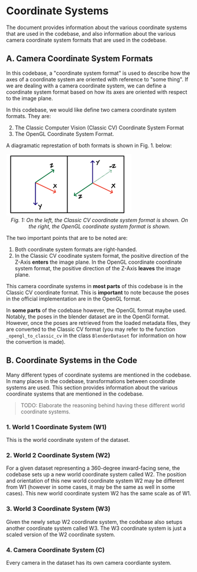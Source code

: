 # Coordinate Systems

The document provides information about the various coordinate systems that are used in the codebase, and also information about the various camera coordinate system formats that are used in the codebase.

## A. Camera Coordinate System Formats
In this codebase, a "coordinate system format" is used to describe how the axes of a coordinate system are oriented with reference to "some thing". If we are dealing with a camera coordinate system, we can define a coordinate system format based on how its axes are oriented with respect to the image plane.

In this codebase, we would like define two camera coordinate system formats. They are:

2. The Classic Computer Vision (Classic CV) Coordinate System Format
2. The OpenGL Coordinate System Format.

A diagramatic represtation of both formats is shown in Fig. 1. below:

<img src="media/camera_coordinate_system_formats.png" alt="camera_coordinate_system_formats" style="zoom: 33%;" />

<div style="text-align:center"><i>Fig. 1: On the left, the Classic CV coordinate system format is shown. On the right, the OpenGL coordinate system format is shown.</i></div>

The two important points that are to be noted are:

1. Both coordinate system formats are right-handed.
2. In the Classic CV coodinate system format, the positive direction of the Z-Axis **enters** the image plane. In the OpenGL coordinate coordinate system format, the positive direction of the Z-Axis **leaves** the image plane.

This camera coordinate systems in **most parts** of this codebase is in the Classic CV coordinate format. This is **important** to note because the poses in the official implementation are in the OpenGL format.

In **some parts** of the codebase however, the OpenGL format maybe used. Notably, the poses in the blender dataset are in the OpenGl format. However, once the poses are retrieved from the loaded metadata files, they are converted to the Classic CV format (you may refer to the function `_opengl_to_classic_cv` in the class `BlenderDataset` for information on how the convertion is made). 

## B. Coordinate Systems in the Code
Many different types of coordinate systems are mentioned in the codebase. In many places in the codebase, transformations between coordinate systems are used. This section provides information about the various coordinate systems that are mentioned in the codebase.

> TODO: Elaborate the reasoning behind having these different world coordinate systems.

### 1. World 1 Coordinate System (W1)
This is the world coordinate system of the dataset.

### 2. World 2 Coordinate System (W2)
For a given dataset representing a 360-degree inward-facing sene, the codebase sets up a new world coordinate system called W2. The position and orientation of this new world coordinate system W2 may be different from W1 (however in some cases, it may be the same as well in some cases). This new world coordinate system W2 has the same scale as of W1.

### 3. World 3 Coordinate System (W3)
Given the newly setup W2 coordinate system, the codebase also setups another coordinate system called W3. The W3 coordinate system is just a scaled version of the W2 coordinate system.

### 4. Camera Coordinate System (C)
Every camera in the dataset has its own camera coordiante system.
